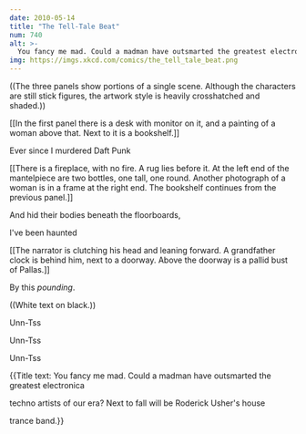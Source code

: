 ```yaml
---
date: 2010-05-14
title: "The Tell-Tale Beat"
num: 740
alt: >-
  You fancy me mad. Could a madman have outsmarted the greatest electronica/techno artists of our era? Next to fall will be Roderick Usher's house/trance band.
img: https://imgs.xkcd.com/comics/the_tell_tale_beat.png
---
```

((The three panels show portions of a single scene. Although the characters are still stick figures, the artwork style is heavily crosshatched and shaded.))

[[In the first panel there is a desk with monitor on it, and a painting of a woman above that.  Next to it is a bookshelf.]]

Ever since I murdered Daft Punk

[[There is a fireplace, with no fire.  A rug lies before it.  At the left end of the mantelpiece are two bottles, one tall, one round.  Another photograph of a woman is in a frame at the right end.  The bookshelf continues from the previous panel.]]

And hid their bodies beneath the floorboards,

I've been haunted

[[The narrator is clutching his head and leaning forward.  A grandfather clock is behind him, next to a doorway.  Above the doorway is a pallid bust of Pallas.]]

By this *pounding*.

((White text on black.))

Unn-Tss

Unn-Tss

Unn-Tss

{{Title text: You fancy me mad. Could a madman have outsmarted the greatest electronica

techno artists of our era? Next to fall will be Roderick Usher's house

trance band.}}